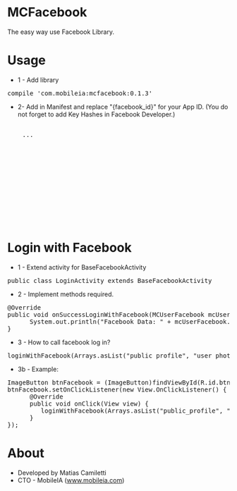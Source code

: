 # MCFacebook
The easy way use Facebook Library.

# Usage
* 1 - Add library
<pre>compile 'com.mobileia:mcfacebook:0.1.3'</pre>

* 2- Add in Manifest and replace "{facebook_id}" for your App ID. (You do not forget to add Key Hashes in Facebook Developer.)
<pre>
<application>
    ...
  
  
        <!-- Facebook -->
        <meta-data
            android:name="com.facebook.sdk.ApplicationId"
            android:value="@string/facebook_app_id" />
        
        <provider
            android:name="com.facebook.FacebookContentProvider"
            android:authorities="com.facebook.app.FacebookContentProvider{facebook_id}"
            android:exported="true" />
        
        <activity
            android:name="com.facebook.FacebookActivity"
            android:configChanges="keyboard|keyboardHidden|screenLayout|screenSize|orientation"
            android:label="@string/app_name"
            android:theme="@android:style/Theme.Translucent.NoTitleBar" />
    
    
    
</application>
</pre>

# Login with Facebook
* 1 - Extend activity for BaseFacebookActivity
<pre>
public class LoginActivity extends BaseFacebookActivity
</pre>

* 2 - Implement methods required.
<pre>
@Override
public void onSuccessLoginWithFacebook(MCUserFacebook mcUserFacebook) {
      System.out.println("Facebook Data: " + mcUserFacebook.id + mcUserFacebook.fullname + mcUserFacebook.email + mcUserFacebook.picture);
}
</pre>

* 3 - How to call facebook log in?
<pre>
loginWithFacebook(Arrays.asList("public_profile", "user_photos", "email"));
</pre>

* 3b - Example:
<pre>
ImageButton btnFacebook = (ImageButton)findViewById(R.id.btnFacebook);
btnFacebook.setOnClickListener(new View.OnClickListener() {
      @Override
      public void onClick(View view) {
         loginWithFacebook(Arrays.asList("public_profile", "user_photos", "email"));
      }
});
</pre>

# About
* Developed by Matias Camiletti
* CTO - MobileIA (www.mobileia.com)
